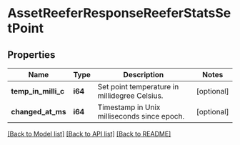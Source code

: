 # AssetReeferResponseReeferStatsSetPoint

## Properties
Name | Type | Description | Notes
------------ | ------------- | ------------- | -------------
**temp_in_milli_c** | **i64** | Set point temperature in millidegree Celsius. | [optional] 
**changed_at_ms** | **i64** | Timestamp in Unix milliseconds since epoch. | [optional] 

[[Back to Model list]](../README.md#documentation-for-models) [[Back to API list]](../README.md#documentation-for-api-endpoints) [[Back to README]](../README.md)


